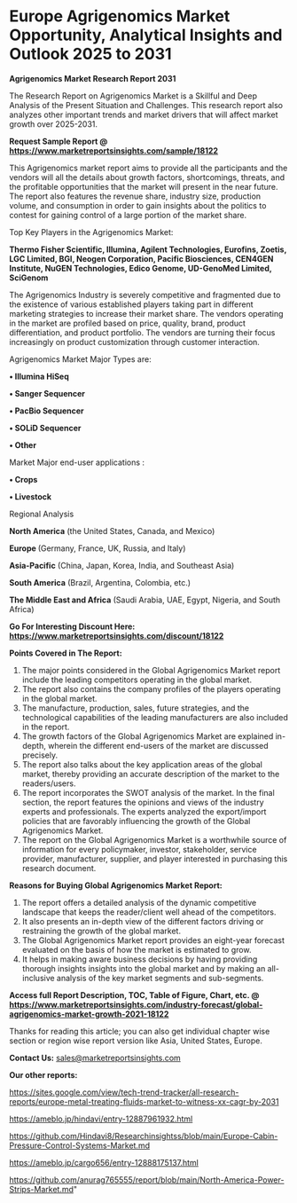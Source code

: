  # Europe Agrigenomics Market Opportunity, Analytical Insights and Outlook 2025 to 2031

<strong>Agrigenomics Market Research Report 2031</strong>

The Research Report on Agrigenomics Market is a Skillful and Deep Analysis of the Present Situation and Challenges. This research report also analyzes other important trends and market drivers that will affect market growth over 2025-2031.

<strong>Request Sample Report @ <a href=https://www.marketreportsinsights.com/sample/18122>https://www.marketreportsinsights.com/sample/18122</a></strong>

This Agrigenomics market report aims to provide all the participants and the vendors will all the details about growth factors, shortcomings, threats, and the profitable opportunities that the market will present in the near future. The report also features the revenue share, industry size, production volume, and consumption in order to gain insights about the politics to contest for gaining control of a large portion of the market share.

Top Key Players in the Agrigenomics Market:

<strong>Thermo Fisher Scientific, Illumina, Agilent Technologies, Eurofins, Zoetis, LGC Limited, BGI, Neogen Corporation, Pacific Biosciences, CEN4GEN Institute, NuGEN Technologies, Edico Genome, UD-GenoMed Limited, SciGenom</strong>

The Agrigenomics Industry is severely competitive and fragmented due to the existence of various established players taking part in different marketing strategies to increase their market share. The vendors operating in the market are profiled based on price, quality, brand, product differentiation, and product portfolio. The vendors are turning their focus increasingly on product customization through customer interaction.

Agrigenomics Market Major Types are:

<strong>• Illumina HiSeq

• Sanger Sequencer

• PacBio Sequencer

• SOLiD Sequencer

• Other</strong>

Market Major end-user applications :

<strong>• Crops

• Livestock</strong>

Regional Analysis

</u><strong><b>North America</b></strong> (the United States, Canada, and Mexico)

<strong><b>Europe </b></strong>(Germany, France, UK, Russia, and Italy)

<strong><b>Asia-Pacific</b></strong> (China, Japan, Korea, India, and Southeast Asia)

<strong><b>South America</b></strong> (Brazil, Argentina, Colombia, etc.)

<strong><b>The Middle East and Africa</b></strong> (Saudi Arabia, UAE, Egypt, Nigeria, and South Africa)

<strong>Go For Interesting Discount Here: <a href=https://www.marketreportsinsights.com/discount/18122>https://www.marketreportsinsights.com/discount/18122</a></strong>

<strong>Points Covered in The Report:</strong>
<ol>
  <li>The major points considered in the Global Agrigenomics Market report include the leading competitors operating in the global market.</li>
  <li>The report also contains the company profiles of the players operating in the global market.</li>
  <li>The manufacture, production, sales, future strategies, and the technological capabilities of the leading manufacturers are also included in the report.</li>
  <li>The growth factors of the Global Agrigenomics Market are explained in-depth, wherein the different end-users of the market are discussed precisely.</li>
  <li>The report also talks about the key application areas of the global market, thereby providing an accurate description of the market to the readers/users.</li>
  <li>The report incorporates the SWOT analysis of the market. In the final section, the report features the opinions and views of the industry experts and professionals. The experts analyzed the export/import policies that are favorably influencing the growth of the Global Agrigenomics Market.</li>
  <li>The report on the Global Agrigenomics Market is a worthwhile source of information for every policymaker, investor, stakeholder, service provider, manufacturer, supplier, and player interested in purchasing this research document.</li>
</ol>
<strong>Reasons for Buying Global Agrigenomics Market Report:</strong>

<ol>
  <li>The report offers a detailed analysis of the dynamic competitive landscape that keeps the reader/client well ahead of the competitors.</li>
  <li>It also presents an in-depth view of the different factors driving or restraining the growth of the global market.</li>
  <li>The Global Agrigenomics Market report provides an eight-year forecast evaluated on the basis of how the market is estimated to grow.</li>
  <li>It helps in making aware business decisions by having providing thorough insights insights into the global market and by making an all-inclusive analysis of the key market segments and sub-segments.</li>
</ol>
<strong>Access full Report Description, TOC, Table of Figure, Chart, etc. @ <a href=https://www.marketreportsinsights.com/industry-forecast/global-agrigenomics-market-growth-2021-18122>https://www.marketreportsinsights.com/industry-forecast/global-agrigenomics-market-growth-2021-18122</a></strong>


Thanks for reading this article; you can also get individual chapter wise section or region wise report version like Asia, United States, Europe.

<strong>Contact Us:</strong>
sales@marketreportsinsights.com

<strong>Our other reports:</strong>

<a href=https://sites.google.com/view/tech-trend-tracker/all-research-reports/europe-metal-treating-fluids-market-to-witness-xx-cagr-by-2031>https://sites.google.com/view/tech-trend-tracker/all-research-reports/europe-metal-treating-fluids-market-to-witness-xx-cagr-by-2031</a>

<a href=https://ameblo.jp/hindavi/entry-12887961932.html>https://ameblo.jp/hindavi/entry-12887961932.html</a>

<a href=https://github.com/Hindavi8/Researchinsightss/blob/main/Europe-Cabin-Pressure-Control-Systems-Market.md>https://github.com/Hindavi8/Researchinsightss/blob/main/Europe-Cabin-Pressure-Control-Systems-Market.md</a>

<a href=https://ameblo.jp/cargo656/entry-12888175137.html>https://ameblo.jp/cargo656/entry-12888175137.html</a>

<a href=https://github.com/anurag765555/report/blob/main/North-America-Power-Strips-Market.md>https://github.com/anurag765555/report/blob/main/North-America-Power-Strips-Market.md</a>"
